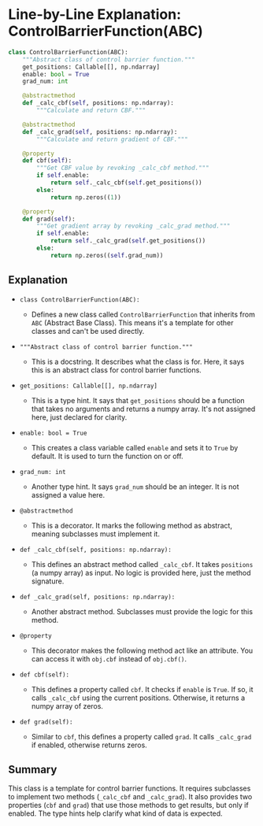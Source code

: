 # Line-by-Line Explanation: ControlBarrierFunction(ABC)

```python
class ControlBarrierFunction(ABC):
    """Abstract class of control barrier function."""
    get_positions: Callable[[], np.ndarray]
    enable: bool = True
    grad_num: int

    @abstractmethod
    def _calc_cbf(self, positions: np.ndarray):
        """Calculate and return CBF."""

    @abstractmethod
    def _calc_grad(self, positions: np.ndarray):
        """Calculate and return gradient of CBF."""

    @property
    def cbf(self):
        """Get CBF value by revoking _calc_cbf method."""
        if self.enable:
            return self._calc_cbf(self.get_positions())
        else:
            return np.zeros((1))

    @property
    def grad(self):
        """Get gradient array by revoking _calc_grad method."""
        if self.enable:
            return self._calc_grad(self.get_positions())
        else:
            return np.zeros((self.grad_num))
```

## Explanation

- `class ControlBarrierFunction(ABC):`
  - Defines a new class called `ControlBarrierFunction` that inherits from `ABC` (Abstract Base Class). This means it's a template for other classes and can't be used directly.

- `"""Abstract class of control barrier function."""`
  - This is a docstring. It describes what the class is for. Here, it says this is an abstract class for control barrier functions.

- `get_positions: Callable[[], np.ndarray]`
  - This is a type hint. It says that `get_positions` should be a function that takes no arguments and returns a numpy array. It's not assigned here, just declared for clarity.

- `enable: bool = True`
  - This creates a class variable called `enable` and sets it to `True` by default. It is used to turn the function on or off.

- `grad_num: int`
  - Another type hint. It says `grad_num` should be an integer. It is not assigned a value here.

- `@abstractmethod`
  - This is a decorator. It marks the following method as abstract, meaning subclasses must implement it.

- `def _calc_cbf(self, positions: np.ndarray):`
  - This defines an abstract method called `_calc_cbf`. It takes `positions` (a numpy array) as input. No logic is provided here, just the method signature.

- `def _calc_grad(self, positions: np.ndarray):`
  - Another abstract method. Subclasses must provide the logic for this method.

- `@property`
  - This decorator makes the following method act like an attribute. You can access it with `obj.cbf` instead of `obj.cbf()`.

- `def cbf(self):`
  - This defines a property called `cbf`. It checks if `enable` is `True`. If so, it calls `_calc_cbf` using the current positions. Otherwise, it returns a numpy array of zeros.

- `def grad(self):`
  - Similar to `cbf`, this defines a property called `grad`. It calls `_calc_grad` if enabled, otherwise returns zeros.

## Summary
This class is a template for control barrier functions. It requires subclasses to implement two methods (`_calc_cbf` and `_calc_grad`). It also provides two properties (`cbf` and `grad`) that use those methods to get results, but only if enabled. The type hints help clarify what kind of data is expected.
